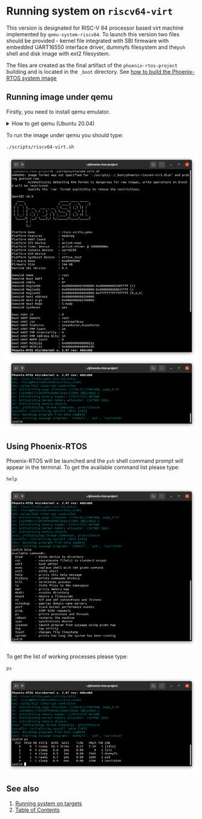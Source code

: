 # Running system on `riscv64-virt`
This version is designated for RISC-V 64 processor based virt machine implemented by `qemu-system-riscv64`. To launch this version two files should be provided - kernel file integrated with SBI firmware with embedded UART16550 interface driver, dummyfs filesystem and the`psh` shell and disk image with ext2 filesystem.

The files are created as the final artifact of the `phoenix-rtos-project` building and is located in the `_boot` directory. See [how to build the Phoenix-RTOS system image](../building/README.md)

## Running image under qemu
Firstly, you need to install qemu emulator.
  <details>
  <summary>How to get qemu (Ubuntu 20.04)</summary>

  - Install the required packages

  ```
  sudo apt-get update && \
  sudo apt-get install qemu-kvm \
  qemu virt-manager \
  virt-viewer libvirt-clients \
  libvirt-daemon-system \
  bridge-utils virtinst \
  libvirt-daemon \
  qemu-system-misc
  ```

  - Check if qemu is properly installed:

  ```
  qemu-system-riscv64 --version
  ```

  <img src="_images/qemu-version-riscv64.png" width="600px">

  </details> 

To run the image under qemu you should type:

```bash
./scripts/riscv64-virt.sh
```

<img src="_images/qemu-riscv64-virt1.png" width="600px">
</br>
<img src="_images/qemu-riscv64-virt2.png" width="600px">

## Using Phoenix-RTOS

Phoenix-RTOS will be launched and the `psh` shell command prompt will appear in the terminal. To get the available command list please type:

```
help
```

<img src="_images/qemu-riscv64-virt-help.png" width="600px">

To get the list of working processes please type:

```bash
ps
```

<img src="_images/qemu-riscv64-virt-ps.png" width="600px">

## See also

1. [Running system on targets](README.md)
2. [Table of Contents](../README.md)
